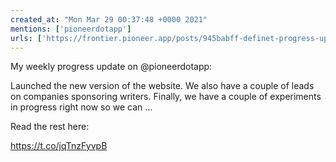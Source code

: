 ```yaml
---
created_at: "Mon Mar 29 00:37:48 +0000 2021"
mentions: ['pioneerdotapp']
urls: ['https://frontier.pioneer.app/posts/945babff-definet-progress-update-march-28th-2021']
---
```


My weekly progress update on @pioneerdotapp:

Launched the new version of the website. We also have a couple of leads on companies sponsoring writers. Finally, we have a couple of experiments in progress right now so we can …

Read the rest here:

 https://t.co/jqTnzFyvpB
